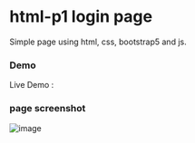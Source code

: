 # html-p1 login page

Simple page using html, css, bootstrap5 and js.

### Demo
Live Demo :

### page screenshot 
![image](https://user-images.githubusercontent.com/124203059/224540670-a11bad11-9998-4e48-8848-ea9ebf6d2e81.png)
